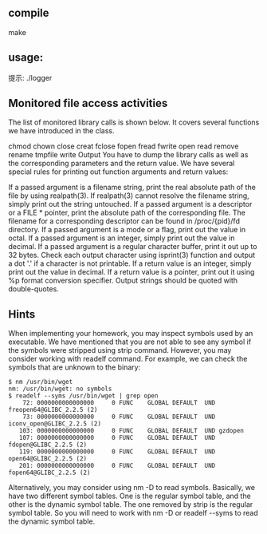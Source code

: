 ## compile
make

## usage:
提示:
./logger


## Monitored file access activities
The list of monitored library calls is shown below. It covers several functions we have introduced in the class.

chmod chown close creat fclose fopen fread fwrite open read remove rename tmpfile write
Output
You have to dump the library calls as well as the corresponding parameters and the return value. We have several special rules for printing out function arguments and return values:

If a passed argument is a filename string, print the real absolute path of the file by using realpath(3). If realpath(3) cannot resolve the filename string, simply print out the string untouched.
If a passed argument is a descriptor or a FILE * pointer, print the absolute path of the corresponding file. The filename for a corresponding descriptor can be found in /proc/{pid}/fd directory.
If a passed argument is a mode or a flag, print out the value in octal.
If a passed argument is an integer, simply print out the value in decimal.
If a passed argument is a regular character buffer, print it out up to 32 bytes. Check each output character using isprint(3) function and output a dot '.' if a character is not printable.
If a return value is an integer, simply print out the value in decimal.
If a return value is a pointer, print out it using %p format conversion specifier.
Output strings should be quoted with double-quotes.

## Hints
When implementing your homework, you may inspect symbols used by an executable. We have mentioned that you are not able to see any symbol if the symbols were stripped using strip command. However, you may consider working with readelf command. For example, we can check the symbols that are unknown to the binary:
```
$ nm /usr/bin/wget
nm: /usr/bin/wget: no symbols
$ readelf --syms /usr/bin/wget | grep open
    72: 0000000000000000     0 FUNC    GLOBAL DEFAULT  UND freopen64@GLIBC_2.2.5 (2)
    73: 0000000000000000     0 FUNC    GLOBAL DEFAULT  UND iconv_open@GLIBC_2.2.5 (2)
   103: 0000000000000000     0 FUNC    GLOBAL DEFAULT  UND gzdopen
   107: 0000000000000000     0 FUNC    GLOBAL DEFAULT  UND fdopen@GLIBC_2.2.5 (2)
   119: 0000000000000000     0 FUNC    GLOBAL DEFAULT  UND open64@GLIBC_2.2.5 (2)
   201: 0000000000000000     0 FUNC    GLOBAL DEFAULT  UND fopen64@GLIBC_2.2.5 (2)
  ```
Alternatively, you may consider using nm -D to read symbols. Basically, we have two different symbol tables. One is the regular symbol table, and the other is the dynamic symbol table. The one removed by strip is the regular symbol table. So you will need to work with nm -D or readelf --syms to read the dynamic symbol table.
